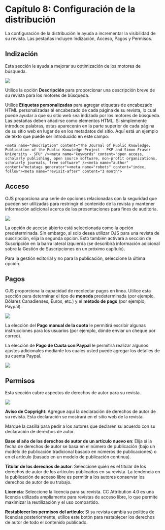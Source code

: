 # Capítulo 8: Configuración de la distribución

La configuración de la distribución le ayuda a incrementar la visibilidad de su revista. Las pestañas incluyen Indización, Acceso, Pagos y Permisos.

## Indización

Esta sección le ayuda a mejorar su optimización de los motores de búsqueda.

![](./assets/learning-ojs3.1-jm-settings-dist-index.PNG)

Utilice la opción **Descripción** para proporcionar una descripción breve de su revista para los motores de búsqueda.

Utilice **Etiquetas personalizadas** para agregar etiquetas de encabezado HTML personalizadas al encabezado de cada página de su revista, lo cual puede ayudar a que su sitio web sea indizado por los motores de búsqueda. Las pestañas deben añadirse como elementos HTML. Si simplemente introduce palabras, estas aparecerán en la parte superior de cada página de su sitio web en lugar de en los metadatos del sitio. Aquí está un ejemplo de texto que puede ser introducido en este campo:

```
<meta name="description" content="The Journal of Public Knowledge. Publication of the Public Knowledge Project - PKP and Simon Fraser University - SFU" /><meta name="keywords" content="open access, scholarly publishing, open source software, non-profit organizations, scholarly journals, free software" /><meta name="author" content="metatags generator"><meta name="robots" content="index, follow"><meta name="revisit-after" content="3 month">
```

## Acceso

OJS proporciona una serie de opciones relacionadas con la seguridad que pueden ser utilizadas para restringir el contenido de la revista y mantener información adicional acerca de las presentaciones para fines de auditoría.

![](./assets/learning-ojs3.1-jm-settings-dist-access.PNG)

La opción de acceso abierto está seleccionada como la opción predeterminada. Sin embargo, si solo desea utilizar OJS para una revista de suscripción, elija la segunda opción. Esto también activará a sección de Suscripción en la barra lateral izquierda (se describirá información adicional sobre la Gestión de Suscripciones en un próximo capítulo).

Para la gestión editorial y no para la publicación, seleccione la última opción.

## Pagos

OJS proporciona la capacidad de recolectar pagos en línea. Utilice esta sección para determinar el tipo de **moneda** predeterminada (por ejemplo, Dólares Canadienses, Euros, etc.) y el **método de pago** (por ejemplo, Paypal).

![](./assets/learning-ojs3.1-jm-settings-dist-pay.PNG)

La elección del **Pago manual de la cuota** le permitirá escribir algunas instrucciones para los usuarios (por ejemplo, dónde enviar un cheque por correo).

La elección de **Pago de Cuota con Paypal** le permitirá realizar algunos ajustes adicionales mediante los cuales usted puede agregar los detalles de su cuenta Paypal.

![](./assets/learning-ojs3.1-jm-settings-dist-pay-paypalsettings.PNG)

## Permisos

Esta sección cubre aspectos de derechos de autor para su revista.

![](./assets/learning-ojs3.1-jm-settings-dist-permissions.PNG)

**Aviso de Copyright**: Agregue aquí la declaración de derechos de autor de su revista. Esta declaración se mostrará en el sitio web de la revista.

Marque la casilla para pedir a los autores que declaren su acuerdo con su declaración de derechos de autor.

**Base el año de los derechos de autor de un artículo nuevo en**: Elija si la fecha de derechos de autor se basa en el número de publicación (bajo un modelo de publicación tradicional basado en números de publicaciones) o en el artículo (basado en un modelo de publicación continua).

**Titular de los derechos de autor**: Seleccione quién es el titular de los derechos de autor de los artículos publicados en su revista. La tendencia en la publicación de acceso libre es permitir a los autores conservar los derechos de autor de su trabajo.

**Licencia**: Seleccione la licencia para su revista. CC Attribution 4.0 es una licencia utilizada ampliamente para revistas de acceso libre, lo que permite maximizar la reutilización y el uso compartido.

**Restablecer los permisos del artículo**: Si su revista cambia su política de licencias posteriormente, utilice este botón para restablecer los derechos de autor de todo el contenido publicado.
